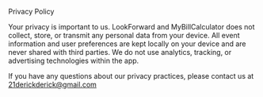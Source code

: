 Privacy Policy

Your privacy is important to us. LookForward and MyBillCalculator does not collect, store, or transmit any personal data from your device. All event information and user preferences are kept locally on your device and are never shared with third parties. We do not use analytics, tracking, or advertising technologies within the app.

If you have any questions about our privacy practices, please contact us at 21derickderick@gmail.com
